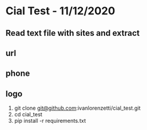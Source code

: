 # Cial Test - 11/12/2020

## Read text file with sites and extract
## url
## phone
## logo

1. git clone git@github.com:ivanlorenzetti/cial_test.git
2. cd cial_test
3. pip install -r requirements.txt
